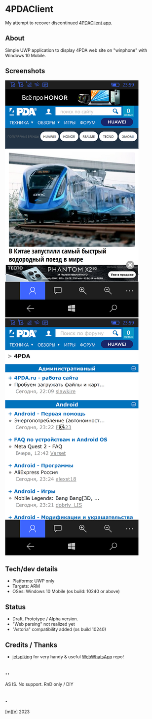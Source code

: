 # 4PDAClient
My attempt to recover discontinued [4PDAClient app](https://www.microsoft.com/ru-ru/p/4pdaclient/9nblggh0ggvj).

## About
Simple UWP application to display 4PDA web site on "winphone" with Windows 10 Mobile.

## Screenshots
![Main "page"](Images/shot1.png)
![Forum "page"](Images/shot2.png)

## Tech/dev details
- Platforms: UWP only
- Targets: ARM
- OSes: Windows 10 Mobile (os build: 10240 or above)

## Status
- Draft. Prototype / Alpha version.
- "Web parsing" not realized yet 
- "Astoria" compatibility added (os build 10240)

## Credits / Thanks
- [jetspiking](https://github.com/jetspiking) for very 
  handy & useful [WebWhatsApp](https://github.com/jetspiking/WindowsPhone_WebWhatsApp) repo!

## ..
AS IS. No support. RnD only / DIY

## .
[m][e] 2023
